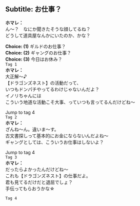 # 

  
## Subtitle: お仕事？
  
**ホマレ：**  
ん～？　なにか聞きたそうな顔してるね？  
どうして道具屋なんかにいたのか、かな？  
  
**Choice: (1)**  ギルドのお仕事？  
**Choice: (2)**  ギャングのお仕事？  
**Choice: (3)**  今日はお休み？  
`Tag 1`  
**ホマレ：**  
大正解～♪  
【ドラゴンズネスト】の活動だって、  
いつもドンパチやってるわけじゃないんだよ？  
イノリちゃんには  
こういう地道な活動こそ大事、っていつも言ってるんだけどね～  
  
Jump to tag 4  
`Tag 2`  
**ホマレ：**  
ざんね～ん。違いま〜す。  
古文書探しって基本的にお金にならないんだよね～  
ギャングとしては、こういうお仕事はしないよ？  
  
Jump to tag 4  
`Tag 3`  
**ホマレ：**  
だったらよかったんだけどね～  
これも【ドラゴンズネスト】の仕事だよ。  
君も見てるだけだと退屈でしょ？  
手伝ってもらおうかな☆  
  
`Tag 4`  
